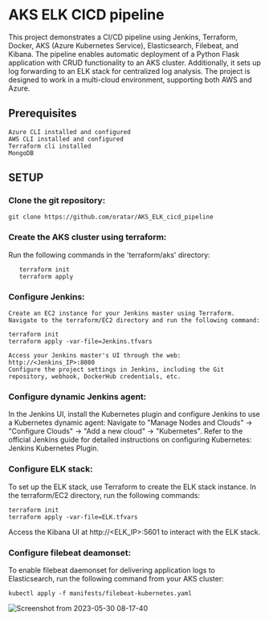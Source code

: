 # AKS ELK CICD pipeline

This project demonstrates a CI/CD pipeline using Jenkins, Terraform, Docker, AKS (Azure Kubernetes Service), Elasticsearch, Filebeat, and Kibana. The pipeline enables automatic deployment of a Python Flask application with CRUD functionality to an AKS cluster. Additionally, it sets up log forwarding to an ELK stack for centralized log analysis. The project is designed to work in a multi-cloud environment, supporting both AWS and Azure.
## Prerequisites

    Azure CLI installed and configured 
    AWS CLI installed and configured
    Terraform cli installed
    MongoDB 

## SETUP
### Clone the git repository:
   ```
   git clone https://github.com/oratar/AKS_ELK_cicd_pipeline
   ```
### Create the AKS cluster using terraform:
Run the following commands in the 'terraform/aks' directory: 
```
   terraform init 
   terraform apply 
```
### Configure Jenkins:
    Create an EC2 instance for your Jenkins master using Terraform. 
    Navigate to the terraform/EC2 directory and run the following command:
   ```
   terraform init 
   terraform apply -var-file=Jenkins.tfvars 
   ```
    Access your Jenkins master's UI through the web: http://<Jenkins_IP>:8080
    Configure the project settings in Jenkins, including the Git repository, webhook, DockerHub credentials, etc.
   
### Configure dynamic Jenkins agent:
   In the Jenkins UI, install the Kubernetes plugin and configure Jenkins to use a Kubernetes dynamic agent: Navigate to "Manage Nodes and Clouds" -> "Configure Clouds" -> "Add a new cloud" -> "Kubernetes".
   Refer to the official Jenkins guide for detailed instructions on configuring Kubernetes: Jenkins Kubernetes Plugin.
   
### Configure ELK stack:
   To set up the ELK stack, use Terraform to create the ELK stack instance. In the terraform/EC2 directory, run the following commands:  
   ```
   terraform init 
   terraform apply -var-file=ELK.tfvars
   ```
   Access the Kibana UI at http://<ELK_IP>:5601 to interact with the ELK stack.   
   
### Configure filebeat deamonset:
   To enable filebeat daemonset for delivering application logs to Elasticsearch,
   run the following command from your AKS cluster:
   ```
   kubectl apply -f manifests/filebeat-kubernetes.yaml
   ```
   ![Screenshot from 2023-05-30 08-17-40](https://github.com/oratar/AKS_ELK_CICD_pipeline/assets/121873526/743e103a-5f60-4ae6-a5eb-13c66c0c3889)

